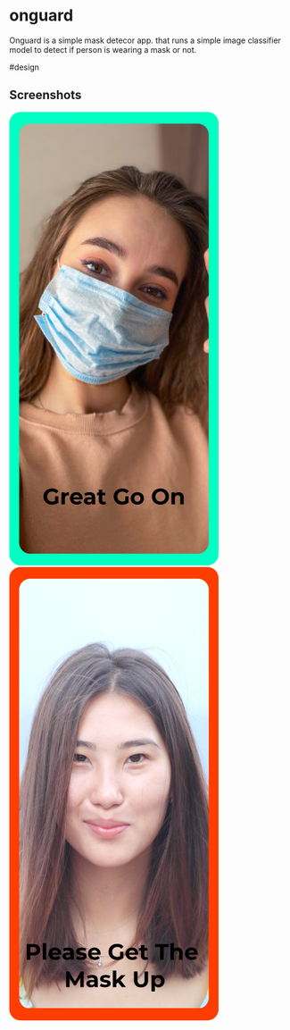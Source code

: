 # onguard

Onguard is a simple mask  detecor app. 
that runs a simple image classifier model to detect if person is wearing a mask or not.

#design 

## Screenshots

![App Screenshot](https://github.com/notthatparker/onguard/blob/master/screenshots/Mask%20Good%20Pass.png)
![App Screenshot](https://github.com/notthatparker/onguard/blob/master/screenshots/Please%20get%20the%20mask%20up.png)



